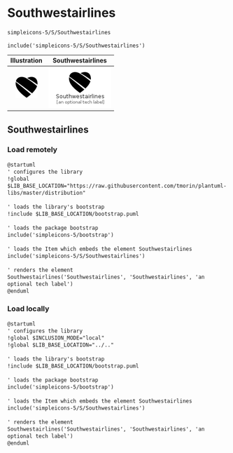 # Southwestairlines


```text
simpleicons-5/S/Southwestairlines
```

```text
include('simpleicons-5/S/Southwestairlines')
```



| Illustration | Southwestairlines |
| :---: | :---: |
| ![illustration for Illustration](../../simpleicons-5/S/Southwestairlines.png) | ![illustration for Southwestairlines](../../simpleicons-5/S/Southwestairlines.Local.png) |




## Southwestairlines

### Load remotely
```plantuml
@startuml
' configures the library
!global $LIB_BASE_LOCATION="https://raw.githubusercontent.com/tmorin/plantuml-libs/master/distribution"

' loads the library's bootstrap
!include $LIB_BASE_LOCATION/bootstrap.puml

' loads the package bootstrap
include('simpleicons-5/bootstrap')

' loads the Item which embeds the element Southwestairlines
include('simpleicons-5/S/Southwestairlines')

' renders the element
Southwestairlines('Southwestairlines', 'Southwestairlines', 'an optional tech label')
@enduml
```

### Load locally
```plantuml
@startuml
' configures the library
!global $INCLUSION_MODE="local"
!global $LIB_BASE_LOCATION="../.."

' loads the library's bootstrap
!include $LIB_BASE_LOCATION/bootstrap.puml

' loads the package bootstrap
include('simpleicons-5/bootstrap')

' loads the Item which embeds the element Southwestairlines
include('simpleicons-5/S/Southwestairlines')

' renders the element
Southwestairlines('Southwestairlines', 'Southwestairlines', 'an optional tech label')
@enduml
```


